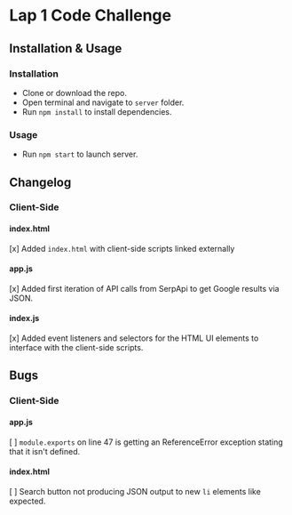 # Lap 1 Code Challenge

## Installation & Usage

### Installation

* Clone or download the repo.
* Open terminal and navigate to `server` folder.
* Run `npm install` to install dependencies.

### Usage

* Run `npm start` to launch server.

## Changelog

### Client-Side
#### index.html

[x] Added `index.html` with client-side scripts linked externally

#### app.js

[x] Added first iteration of API calls from SerpApi to get Google results via JSON.

#### index.js

[x] Added event listeners and selectors for the HTML UI elements to interface with the client-side scripts.

## Bugs

### Client-Side

#### app.js

[ ] `module.exports` on line 47 is getting an ReferenceError exception stating that it isn't defined.

#### index.html

[ ] Search button not producing JSON output to new `li` elements like expected.
